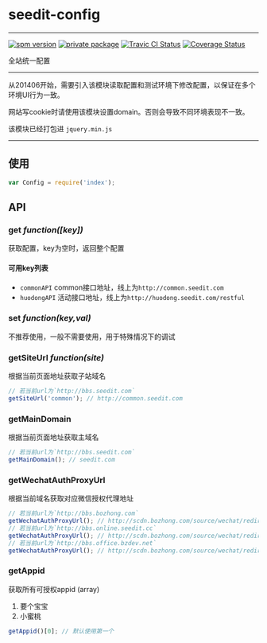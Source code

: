 # seedit-config

---

[![spm version](http://moekit.com/badge/seedit-config)](http://moekit.com/package/seedit-config)
[![private package](http://moekit.com/privateBadge/bozhong)](http://moekit.com/package/seedit-config)
[![Travic CI Status](https://travis-ci.org/MoeKit/seedit-config.svg)](https://travis-ci.org/MoeKit/seedit-config)
[![Coverage Status](http://img.shields.io/coveralls/MoeKit/seedit-config.svg)](https://coveralls.io/r/MoeKit/seedit-config?branch=master)

全站统一配置

---

从201406开始，需要引入该模块读取配置和测试环境下修改配置，以保证在多个环境UI行为一致。

网站写cookie时请使用该模块设置domain。否则会导致不同环境表现不一致。

该模块已经打包进 `jquery.min.js`

---

## 使用

````javascript
var Config = require('index');
````

## API

### get <em>function([key])</em>
获取配置，key为空时，返回整个配置

#### 可用key列表

+ `commonAPI`  common接口地址，线上为`http://common.seedit.com`
+ `huodongAPI` 活动接口地址，线上为`http://huodong.seedit.com/restful`

### set <em>function(key,val)</em>
不推荐使用，一般不需要使用，用于特殊情况下的调试

### getSiteUrl <em>function(site)</em>
根据当前页面地址获取子站域名

```javascript
// 若当前url为`http://bbs.seedit.com`
getSiteUrl('common'); // http://common.seedit.com

```

### getMainDomain
根据当前页面地址获取主域名

```javascript
// 若当前url为`http://bbs.seedit.com`
getMainDomain(); // seedit.com

```

### getWechatAuthProxyUrl
根据当前域名获取对应微信授权代理地址

```javascript
// 若当前url为`http://bbs.bozhong.com`
getWechatAuthProxyUrl(); // http://scdn.bozhong.com/source/wechat/redirect/product.html
// 若当前url为`http://bbs.online.seedit.cc`
getWechatAuthProxyUrl(); // http://scdn.bozhong.com/source/wechat/redirect/online.html
// 若当前url为`http://bbs.office.bzdev.net`
getWechatAuthProxyUrl(); // http://scdn.bozhong.com/source/wechat/redirect/office.html
```

### getAppid 
获取所有可授权appid (array)
1. 要个宝宝
2. 小蜜桃

```javascript
getAppid()[0]; // 默认使用第一个
```
